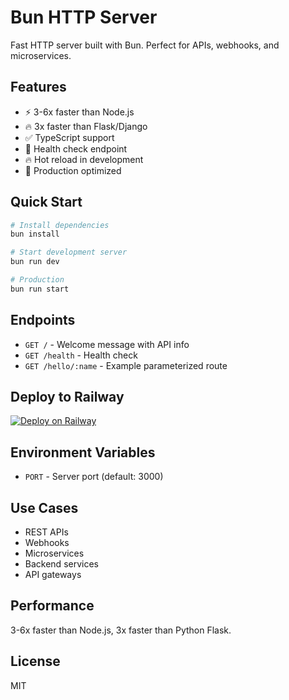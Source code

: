 # Bun HTTP Server

Fast HTTP server built with Bun. Perfect for APIs, webhooks, and microservices.

## Features

- ⚡ 3-6x faster than Node.js
- 🔥 3x faster than Flask/Django
- ✅ TypeScript support
- 🏥 Health check endpoint
- 🔥 Hot reload in development
- 💪 Production optimized

## Quick Start

```bash
# Install dependencies
bun install

# Start development server
bun run dev

# Production
bun run start
```

## Endpoints

- `GET /` - Welcome message with API info
- `GET /health` - Health check
- `GET /hello/:name` - Example parameterized route

## Deploy to Railway

[![Deploy on Railway](https://railway.app/button.svg)](https://railway.app/template/YOUR-CODE)

## Environment Variables

- `PORT` - Server port (default: 3000)

## Use Cases

- REST APIs
- Webhooks
- Microservices
- Backend services
- API gateways

## Performance

3-6x faster than Node.js, 3x faster than Python Flask.

## License

MIT
